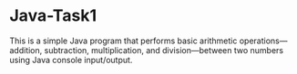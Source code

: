# Java-Task1
This is a simple Java program that performs basic arithmetic operations—addition, subtraction, multiplication, and division—between two numbers using Java console input/output. 
